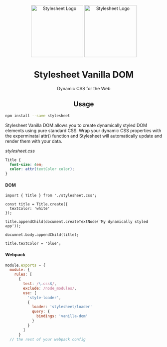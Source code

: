 <div align="center" href="">
    <img height="167" src="https://cdn.rawgit.com/iddan/stylesheet/master/assets/stylesheet.svg" alt="Stylesheet Logo" align="center" />
    <img width="167" src="https://cdn.rawgit.com/iddan/stylesheet/master/assets/dom.svg" alt="Stylesheet Logo" align="center" />
<h1>Stylesheet Vanilla DOM</h1>
<p>Dynamic CSS for the Web</p>
</div>

<h2 align="center">Usage</h2>

```bash
npm install --save stylesheet
```

Stylesheet Vanilla DOM allows you to create dynamically styled DOM elements using pure standard CSS. Wrap your dynamic CSS properties with the experminatal attr() function and Stylesheet will automatically update and render them with your data.

*stylesheet.css*
```CSS
Title {
  font-size: 4em;
  color: attr(textColor color);
}
```

#### DOM

```JSX
import { Title } from './stylesheet.css';

const title = Title.create({
  textColor: 'white'
});

title.appendChild(document.createTextNode('My dynamically styled app'));

documnet.body.appendChild(title);

title.textColor = 'blue';
```

#### Webpack

```JavaScript
module.exports = {
  module: {
    rules: [
      {
        test: /\.css$/,
        exclude: /node_modules/,
        use: [
          'style-loader',
          {
            loader: 'stylesheet/loader'
            query: {
              bindings: 'vanilla-dom'
            }
          }
        ]
      }
  // the rest of your webpack config
```
